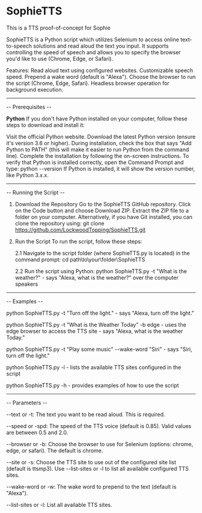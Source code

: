 # SophieTTS
This is a TTS proof-of-concept for Sophie

SophieTTS is a Python script which utilizes Selenium to access online text-to-speech solutions and read aloud the text you input. It supports controlling the speed of speech and allows you to specify the browser you'd like to use (Chrome, Edge, or Safari).

Features:
Read aloud text using configured websites.
Customizable speech speed.
Prepend a wake word (default is "Alexa").
Choose the browser to run the script (Chrome, Edge, Safari).
Headless browser operation for background execution.


---------------------
--  Prerequisites  --

**Python**
If you don't have Python installed on your computer, follow these steps to download and install it:

Visit the official Python website.
Download the latest Python version (ensure it's version 3.6 or higher).
During installation, check the box that says "Add Python to PATH" (this will make it easier to run Python from the command line).
Complete the installation by following the on-screen instructions.
To verify that Python is installed correctly, open the Command Prompt and type:
  python --version
If Python is installed, it will show the version number, like Python 3.x.x.


--------------------------
--  Running the Script  --

1. Download the Repository
Go to the SophieTTS GitHub repository.
Click on the Code button and choose Download ZIP.
Extract the ZIP file to a folder on your computer.
Alternatively, if you have Git installed, you can clone the repository using:
  git clone https://github.com/LockwoodTopping/SophieTTS.git

2. Run the Script
To run the script, follow these steps:

    2.1 Navigate to the script folder (where SophieTTS.py is located) in the command prompt:
      cd path\to\your\folder\SophieTTS

    2.2 Run the script using Python:
      python SophieTTS.py -t "What is the weather?"
        - says "Alexa, what is the weather?" over the computer speakers


----------------
--  Examples  --

  python SophieTTS.py -t "Turn off the light."
    - says "Alexa, turn off the light."

  python SophieTTS.py -t "What is the Weather Today" -b edge
    - uses the edge browser to access the TTS site
    - says "Alexa, what is the weather Today."

  python SophieTTS.py -t "Play some music" --wake-word "Siri"
    - says "Siri, turn off the light."

  python SophieTTS.py -l
    - lists the available TTS sites configured in the script

  python SophieTTS.py -h
    - provides examples of how to use the script  


------------------
--  Parameters  --

--text or -t: The text you want to be read aloud. This is required.

--speed or -spd: The speed of the TTS voice (default is 0.85). Valid values are between 0.5 and 2.0.

--browser or -b: Choose the browser to use for Selenium (options: chrome, edge, or safari). The default is chrome.

--site or -s: Choose the TTS site to use out of the configured site list (default is ttsmp3). Use --list-sites or -l to list all available configured TTS sites.

--wake-word or -w: The wake word to prepend to the text (default is "Alexa").

--list-sites or -l: List all available TTS sites.
